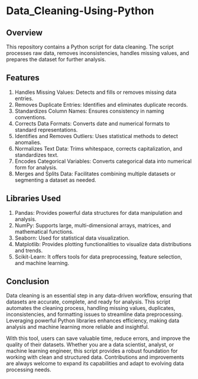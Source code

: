 # Data_Cleaning-Using-Python

## Overview
This repository contains a Python script for data cleaning. The script processes raw data, removes inconsistencies, handles missing values, and prepares the dataset for further analysis.


## Features

1. Handles Missing Values: Detects and fills or removes missing data entries.
2. Removes Duplicate Entries: Identifies and eliminates duplicate records.
3. Standardizes Column Names: Ensures consistency in naming conventions.
4. Corrects Data Formats: Converts date and numerical formats to standard representations.
5. Identifies and Removes Outliers: Uses statistical methods to detect anomalies.
6. Normalizes Text Data: Trims whitespace, corrects capitalization, and standardizes text.
7. Encodes Categorical Variables: Converts categorical data into numerical form for analysis.
8. Merges and Splits Data: Facilitates combining multiple datasets or segmenting a dataset as needed.


## Libraries Used

1. Pandas: Provides powerful data structures for data manipulation and analysis.
2. NumPy: Supports large, multi-dimensional arrays, matrices, and mathematical functions.
3. Seaborn: Used for statistical data visualization.
4. Matplotlib: Provides plotting functionalities to visualize data distributions and trends.
5. Scikit-Learn: It offers tools for data preprocessing, feature selection, and machine learning.


## Conclusion

Data cleaning is an essential step in any data-driven workflow, ensuring that datasets are accurate, complete, and ready for analysis. This script automates the cleaning process, handling missing values, duplicates, inconsistencies, and formatting issues to streamline data preprocessing. Leveraging powerful Python libraries enhances efficiency, making data analysis and machine learning more reliable and insightful.

With this tool, users can save valuable time, reduce errors, and improve the quality of their datasets. Whether you are a data scientist, analyst, or machine learning engineer, this script provides a robust foundation for working with clean and structured data. Contributions and improvements are always welcome to expand its capabilities and adapt to evolving data processing needs.
